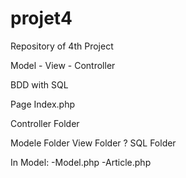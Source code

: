 # projet4

Repository of 4th Project

Model - View - Controller

BDD with SQL

Page Index.php

Controller Folder

Modele Folder
View Folder ?
SQL Folder

In Model:
-Model.php
-Article.php
